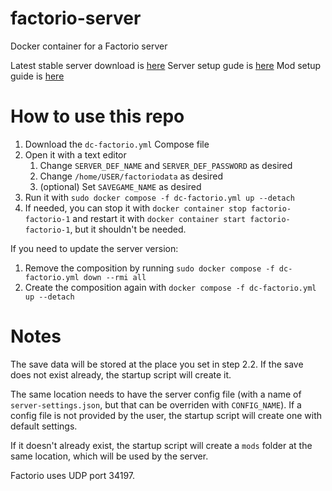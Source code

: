 # factorio-server
Docker container for a Factorio server

Latest stable server download is [here](https://factorio.com/get-download/stable/headless/linux64)
Server setup gude is [here](https://wiki.factorio.com/Multiplayer#Setting_up_a_Linux_Factorio_server)
Mod setup guide is [here](https://forums.factorio.com/viewtopic.php?t=38510)

# How to use this repo
1. Download the `dc-factorio.yml` Compose file
2. Open it with a text editor
   1. Change `SERVER_DEF_NAME` and `SERVER_DEF_PASSWORD` as desired
   2. Change `/home/USER/factoriodata` as desired
   3. (optional) Set `SAVEGAME_NAME` as desired
3. Run it with `sudo docker compose -f dc-factorio.yml up --detach`
4. If needed, you can stop it with `docker container stop factorio-factorio-1` and restart it with `docker container start factorio-factorio-1`, but it shouldn't be needed.

If you need to update the server version:
1. Remove the composition by running `sudo docker compose -f dc-factorio.yml down --rmi all`
2. Create the composition again with `docker compose -f dc-factorio.yml up --detach`

# Notes
The save data will be stored at the place you set in step 2.2.
If the save does not exist already, the startup script will create it.

The same location needs to have the server config file (with a name of `server-settings.json`, but that can be overriden with `CONFIG_NAME`).
If a config file is not provided by the user, the startup script will create one with default settings.

If it doesn't already exist, the startup script will create a `mods` folder at the same location, which will be used by the server.

Factorio uses UDP port 34197.
